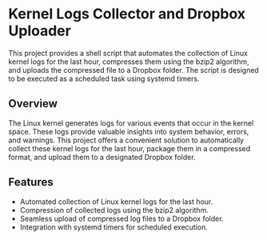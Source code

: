 # Kernel Logs Collector and Dropbox Uploader

This project provides a shell script that automates the collection of Linux kernel logs for the last hour, compresses them using the bzip2 algorithm, and uploads the compressed file to a Dropbox folder. The script is designed to be executed as a scheduled task using systemd timers.



## Overview

The Linux kernel generates logs for various events that occur in the kernel space. These logs provide valuable insights into system behavior, errors, and warnings. This project offers a convenient solution to automatically collect these kernel logs for the last hour, package them in a compressed format, and upload them to a designated Dropbox folder.

## Features

- Automated collection of Linux kernel logs for the last hour.
- Compression of collected logs using the bzip2 algorithm.
- Seamless upload of compressed log files to a Dropbox folder.
- Integration with systemd timers for scheduled execution.
